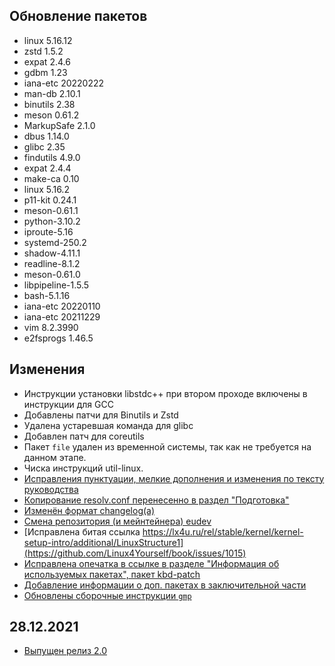 <!-- ## Обновления пакетов
## Изменения
## Благодарности -->

<!--
 - при апдейтах лучше писать "сверху" списка, а не в алфавитном порядке
    - UPD. И писать дату обновления.
 - давать понятное описание того, что изменилось (или брать с issue)
 - новые записи добавлять наверх 
-->

## Обновление пакетов

- linux 5.16.12
- zstd 1.5.2
- expat 2.4.6
- gdbm 1.23
- iana-etc 20220222
- man-db 2.10.1
- binutils 2.38
- meson 0.61.2
- MarkupSafe 2.1.0
- dbus 1.14.0
- glibc 2.35
- findutils 4.9.0
- expat 2.4.4
- make-ca 0.10
- linux 5.16.2
- p11-kit 0.24.1
- meson-0.61.1
- python-3.10.2
- iproute-5.16
- systemd-250.2
- shadow-4.11.1
- readline-8.1.2
- meson-0.61.0
- libpipeline-1.5.5
- bash-5.1.16
- iana-etc 20220110
- iana-etc 20211229
- vim 8.2.3990
- e2fsprogs 1.46.5

## Изменения

- Инструкции установки libstdc++ при втором проходе включены в инструкции для GCC
- Добавлены патчи для Binutils и Zstd
- Удалена устаревшая команда для glibc
- Добавлен патч для coreutils
- Пакет `file` удален из временной системы, так как не требуется на данном этапе.
- Чиска инструкций util-linux.
- [Исправления пунктуации, мелкие дополнения и изменения по тексту руководства](https://github.com/Linux4Yourself/book/pull/1040)
- [Копирование resolv.conf перенесенно в раздел "Подготовка"](https://github.com/Linux4Yourself/book/issues/933)
- [Изменён формат changelog(а)](https://github.com/Linux4Yourself/book/issues/963)
- [Cмена репозитория (и мейнтейнера) eudev](https://github.com/Linux4Yourself/book/issues/981)
- [Исправлена битая ссылка https://lx4u.ru/rel/stable/kernel/kernel-setup-intro/additional/LinuxStructure1](https://github.com/Linux4Yourself/book/issues/1015)
- [Исправлена опечатка в ссылке в разделе "Информация об используемых пакетах", пакет kbd-patch](https://github.com/Linux4Yourself/book/issues/1016)
- [Добавление информации о доп. пакетах в заключительной части](https://github.com/Linux4Yourself/book/issues/1014)
- [Обновлены сборочные инструкции `gmp`](https://github.com/Linux4Yourself/book/pull/1018)


## 28.12.2021

- [Выпущен релиз 2.0](https://lx4u.ru/rel/2.0/)
